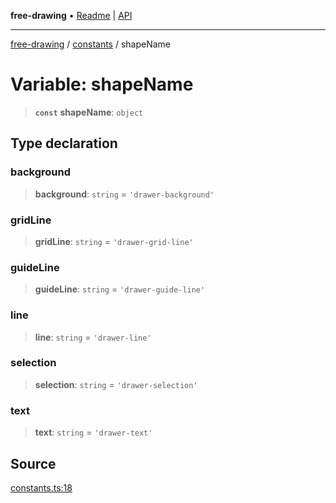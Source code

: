 **free-drawing** • [Readme](../../README.md) \| [API](../../modules.md)

***

[free-drawing](../../README.md) / [constants](../README.md) / shapeName

# Variable: shapeName

> **`const`** **shapeName**: `object`

## Type declaration

### background

> **background**: `string` = `'drawer-background'`

### gridLine

> **gridLine**: `string` = `'drawer-grid-line'`

### guideLine

> **guideLine**: `string` = `'drawer-guide-line'`

### line

> **line**: `string` = `'drawer-line'`

### selection

> **selection**: `string` = `'drawer-selection'`

### text

> **text**: `string` = `'drawer-text'`

## Source

[constants.ts:18](https://github.com/fabienwnklr/free-drawing/blob/master/src/constants.ts#L18)
